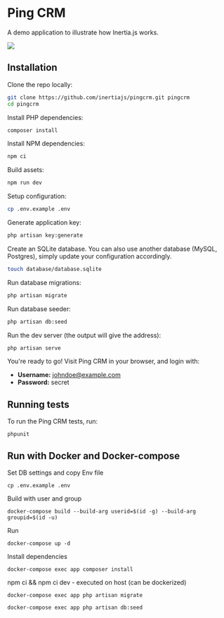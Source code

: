 # Ping CRM

A demo application to illustrate how Inertia.js works.

![](https://raw.githubusercontent.com/inertiajs/pingcrm/master/screenshot.png)

## Installation

Clone the repo locally:

```sh
git clone https://github.com/inertiajs/pingcrm.git pingcrm
cd pingcrm
```

Install PHP dependencies:

```sh
composer install
```

Install NPM dependencies:

```sh
npm ci
```

Build assets:

```sh
npm run dev
```

Setup configuration:

```sh
cp .env.example .env
```

Generate application key:

```sh
php artisan key:generate
```

Create an SQLite database. You can also use another database (MySQL, Postgres), simply update your configuration accordingly.

```sh
touch database/database.sqlite
```

Run database migrations:

```sh
php artisan migrate
```

Run database seeder:

```sh
php artisan db:seed
```

Run the dev server (the output will give the address):

```sh
php artisan serve
```

You're ready to go! Visit Ping CRM in your browser, and login with:

- **Username:** johndoe@example.com
- **Password:** secret

## Running tests

To run the Ping CRM tests, run:

```
phpunit
```

## Run with Docker and Docker-compose

Set DB settings and copy Env file
```shell
cp .env.example .env
```

Build with user and group
```shell
docker-compose build --build-arg userid=$(id -g) --build-arg groupid=$(id -u)
```

Run
```shell
docker-compose up -d
```

Install dependencies
```shell
docker-compose exec app composer install
```

npm ci && npm ci dev - executed on host (can be dockerized)

```shell
docker-compose exec app php artisan migrate
```

```shell
docker-compose exec app php artisan db:seed
```

